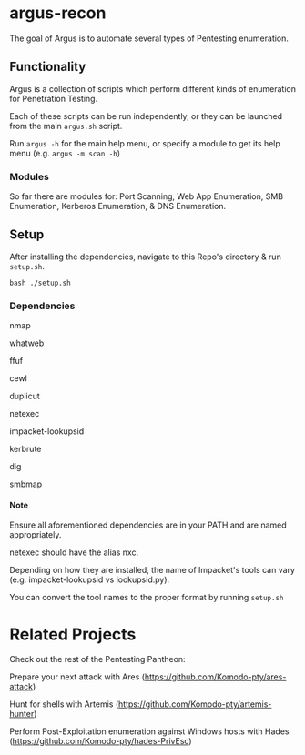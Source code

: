 # argus-recon
The goal of Argus is to automate several types of Pentesting enumeration.

## Functionality
Argus is a collection of scripts which perform different kinds of enumeration for Penetration Testing.

Each of these scripts can be run independently, or they can be launched from the main `argus.sh` script.

Run `argus -h`  for the main help menu, or specify a module to get its help menu (e.g. `argus -m scan -h`)

### Modules
So far there are modules for: Port Scanning, Web App Enumeration, SMB Enumeration, Kerberos Enumeration, & DNS Enumeration.

## Setup
After installing the dependencies, navigate to this Repo's directory & run `setup.sh`. 

`bash ./setup.sh`

### Dependencies
nmap

whatweb

ffuf

cewl

duplicut

netexec

impacket-lookupsid

kerbrute

dig

smbmap

#### Note
Ensure all aforementioned dependencies are in your PATH and are named appropriately.

netexec should have the alias nxc.

Depending on how they are installed, the name of Impacket's tools can vary (e.g. impacket-lookupsid vs lookupsid.py).

You can convert the tool names to the proper format by running `setup.sh`

# Related Projects
Check out the rest of the Pentesting Pantheon:

Prepare your next attack with Ares (https://github.com/Komodo-pty/ares-attack)

Hunt for shells with Artemis (https://github.com/Komodo-pty/artemis-hunter)

Perform Post-Exploitation enumeration against Windows hosts with Hades (https://github.com/Komodo-pty/hades-PrivEsc)
